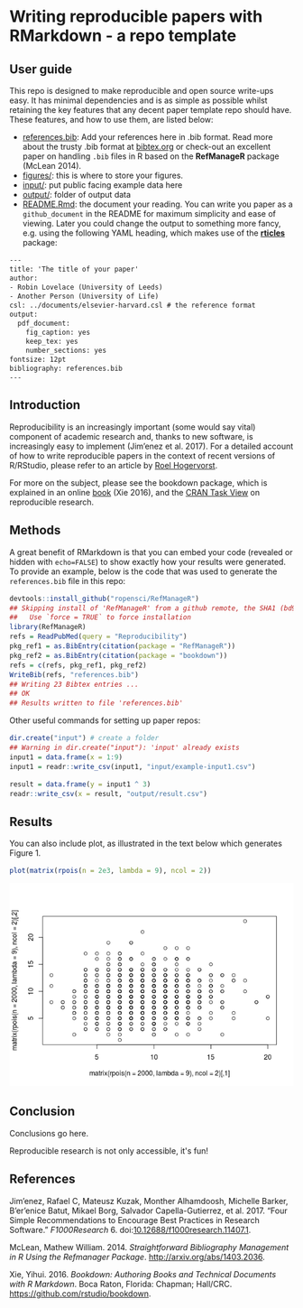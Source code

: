 Writing reproducible papers with RMarkdown - a repo template
================

<!-- README.md is generated from README.Rmd. Please edit that file -->
User guide
----------

This repo is designed to make reproducible and open source write-ups easy. It has minimal dependencies and is as simple as possible whilst retaining the key features that any decent paper template repo should have. These features, and how to use them, are listed below:

-   [references.bib](references.bib): Add your references here in .bib format. Read more about the trusty .bib format at [bibtex.org](http://www.bibtex.org/Format/) or check-out an excellent paper on handling `.bib` files in R based on the **RefManageR** package (McLean 2014).
-   [figures/](): this is where to store your figures.
-   [input/](): put public facing example data here
-   [output/](): folder of output data
-   [README.Rmd](): the document your reading. You can write you paper as a `github_document` in the README for maximum simplicity and ease of viewing. Later you could change the output to something more fancy, e.g. using the following YAML heading, which makes use of the [**rticles**](https://github.com/rstudio/rticles) package:

<!-- -->

    ---
    title: 'The title of your paper'
    author:
    - Robin Lovelace (University of Leeds)
    - Another Person (University of Life)
    csl: ../documents/elsevier-harvard.csl # the reference format
    output:
      pdf_document:
        fig_caption: yes
        keep_tex: yes
        number_sections: yes
    fontsize: 12pt
    bibliography: references.bib
    ---

Introduction
------------

Reproducibility is an increasingly important (some would say vital) component of academic research and, thanks to new software, is increasingly easy to implement (Jim’enez et al. 2017). For a detailed account of how to write reproducible papers in the context of recent versions of R/RStudio, please refer to an article by [Roel Hogervorst](https://www.r-bloggers.com/writing-manuscripts-in-rstudio-easy-citations/).

For more on the subject, please see the bookdown package, which is explained in an online [book](https://bookdown.org/yihui/bookdown/) (Xie 2016), and the [CRAN Task View](https://cran.r-project.org/web/views/ReproducibleResearch.html) on reproducible research.

Methods
-------

A great benefit of RMarkdown is that you can embed your code (revealed or hidden with `echo=FALSE`) to show exactly how your results were generated. To provide an example, below is the code that was used to generate the `references.bib` file in this repo:

``` r
devtools::install_github("ropensci/RefManageR")
## Skipping install of 'RefManageR' from a github remote, the SHA1 (bd92bf7b) has not changed since last install.
##   Use `force = TRUE` to force installation
library(RefManageR)
refs = ReadPubMed(query = "Reproducibility")
pkg_ref1 = as.BibEntry(citation(package = "RefManageR"))
pkg_ref2 = as.BibEntry(citation(package = "bookdown"))
refs = c(refs, pkg_ref1, pkg_ref2)
WriteBib(refs, "references.bib")
## Writing 23 Bibtex entries ...
## OK
## Results written to file 'references.bib'
```

Other useful commands for setting up paper repos:

``` r
dir.create("input") # create a folder
## Warning in dir.create("input"): 'input' already exists
input1 = data.frame(x = 1:9)
input1 = readr::write_csv(input1, "input/example-input1.csv")
```

``` r
result = data.frame(y = input1 ^ 3)
readr::write_csv(x = result, "output/result.csv")
```

Results
-------

You can also include plot, as illustrated in the text below which generates Figure 1.

``` r
plot(matrix(rpois(n = 2e3, lambda = 9), ncol = 2))
```

![A basic plot.](figures/basic-plot-1.png)

Conclusion
----------

Conclusions go here.

Reproducible research is not only accessible, it's fun!

References
----------

Jim’enez, Rafael C, Mateusz Kuzak, Monther Alhamdoosh, Michelle Barker, B’er’enice Batut, Mikael Borg, Salvador Capella-Gutierrez, et al. 2017. “Four Simple Recommendations to Encourage Best Practices in Research Software.” *F1000Research* 6. doi:[10.12688/f1000research.11407.1](https://doi.org/10.12688/f1000research.11407.1).

McLean, Mathew William. 2014. *Straightforward Bibliography Management in R Using the Refmanager Package*. <http://arxiv.org/abs/1403.2036>.

Xie, Yihui. 2016. *Bookdown: Authoring Books and Technical Documents with R Markdown*. Boca Raton, Florida: Chapman; Hall/CRC. <https://github.com/rstudio/bookdown>.
